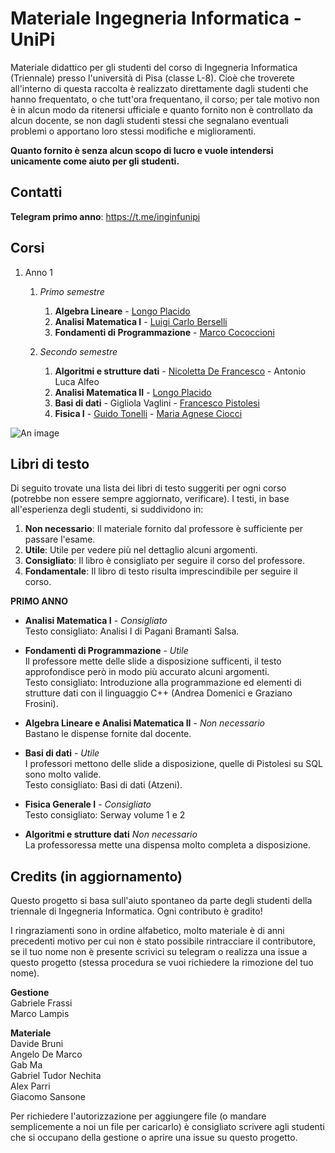 # Materiale Ingegneria Informatica - UniPi

Materiale didattico per gli studenti del corso di Ingegneria Informatica (Triennale) presso l'università di Pisa (classe L-8). Cioè che troverete all'interno di questa raccolta è realizzato direttamente dagli studenti che hanno frequentato, o che tutt'ora frequentano, il corso; per tale motivo non è in alcun modo da ritenersi ufficiale e quanto fornito non è controllato da alcun docente, se non dagli studenti stessi che segnalano eventuali problemi o apportano loro stessi modifiche e miglioramenti.

**Quanto fornito è senza alcun scopo di lucro e vuole intendersi unicamente come aiuto per gli studenti.**



## Contatti

**Telegram primo anno**: https://t.me/inginfunipi


## Corsi
1. Anno 1
      1. _Primo semestre_
         1. **Algebra Lineare** - [Longo Placido](http://pagine.dm.unipi.it/alan/)
         1. **Analisi Matematica I** - [Luigi Carlo Berselli](http://pagine.dm.unipi.it/berselli/dida/maindida.html)
         1. **Fondamenti di Programmazione** - [Marco Cococcioni](http://www.iet.unipi.it/m.cococcioni/)
         
      1. _Secondo semestre_
         1. **Algoritmi e strutture dati** - [Nicoletta De Francesco](http://www.iet.unipi.it/n.defrancesco/) - Antonio Luca Alfeo
         1. **Analisi Matematica II** - [Longo Placido](http://pagine.dm.unipi.it/alan/)
         1. **Basi di dati** - Gigliola Vaglini - [Francesco Pistolesi](http://www.iet.unipi.it/f.pistolesi/teaching.html)
         1. **Fisica I** - [Guido Tonelli](http://www2.ing.unipi.it/~a004898/) - [Maria Agnese Ciocci](https://www.pi.infn.it/~ciocci/)

![An image](https://github.com/Guray00/IngegneriaInformatica/blob/master/propedeuticita_schema.jpg) <!-- .element height="25%" width="25%" -->
## Libri di testo
Di seguito trovate una lista dei libri di testo suggeriti per ogni corso (potrebbe non essere sempre aggiornato, verificare).
I testi, in base all'esperienza degli studenti, si suddividono in:

1) **Non necessario**: Il materiale fornito dal professore è sufficiente per passare l'esame.
2) **Utile**: Utile per vedere più nel dettaglio alcuni argomenti.
3) **Consigliato**: Il libro è consigliato per seguire il corso del professore.
4) **Fondamentale**: Il libro di testo risulta imprescindibile per seguire il corso.

**PRIMO ANNO**  
- **Analisi Matematica I** - _Consigliato_  
Testo consigliato: Analisi I di Pagani Bramanti Salsa.  

- **Fondamenti di Programmazione** - _Utile_  
Il professore mette delle slide a disposizione sufficenti, il testo approfondisce però in modo più accurato alcuni argomenti.  
Testo consigliato: Introduzione alla programmazione ed elementi di strutture dati con il linguaggio C++ (Andrea Domenici e Graziano Frosini).

- **Algebra Lineare e Analisi Matematica II** - _Non necessario_    
Bastano le dispense fornite dal docente. 

- **Basi di dati** - _Utile_  
I professori mettono delle slide a disposizione, quelle di Pistolesi su SQL sono molto valide.  
Testo consigliato: Basi di dati (Atzeni).   

- **Fisica Generale I** - _Consigliato_    
Testo consigliato: Serway volume 1 e 2          
      
- **Algoritmi e strutture dati** _Non necessario_    
La professoressa mette una dispensa molto completa a disposizione.      
      
 ## Credits (in aggiornamento)

Questo progetto si basa sull'aiuto spontaneo da parte degli studenti della triennale di Ingegneria Informatica. Ogni contributo è gradito!

I ringraziamenti sono in ordine alfabetico, molto materiale è di anni precedenti motivo per cui non è stato possibile rintracciare il contributore, se il tuo nome non è presente scrivici su telegram o realizza una issue a questo progetto (stessa procedura se vuoi richiedere la rimozione del tuo nome).

**Gestione**      
Gabriele Frassi   
Marco Lampis      

**Materiale**   
Davide Bruni      
Angelo De Marco   
Gab Ma      
Gabriel Tudor Nechita   
Alex Parri  
Giacomo Sansone   
  
Per richiedere l'autorizzazione per aggiungere file (o mandare semplicemente a noi un file per caricarlo) è consigliato scrivere agli studenti che si occupano della gestione o aprire una issue su questo progetto.
